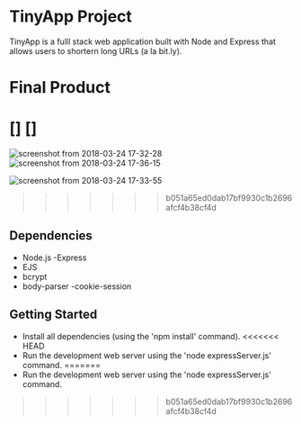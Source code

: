 # TinyApp Project

TinyApp is a fulll stack web application built with Node and Express that allows users to shortern long URLs (a la bit.ly).

# Final Product

[]
[]
=======
![screenshot from 2018-03-24 17-32-28](https://user-images.githubusercontent.com/34799149/37870483-395be24c-2f8c-11e8-927f-3896d847f6a8.png)
![screenshot from 2018-03-24 17-36-15](https://user-images.githubusercontent.com/34799149/37870477-23173748-2f8c-11e8-8b66-f114194e17db.png)

![screenshot from 2018-03-24 17-33-55](https://user-images.githubusercontent.com/34799149/37870484-49bb97fe-2f8c-11e8-8cf8-86e86867ddb8.png)

>>>>>>> b051a65ed0dab17bf9930c1b2696afcf4b38cf4d

## Dependencies

- Node.js
-Express
- EJS
- bcrypt
- body-parser
-cookie-session

## Getting Started

- Install all dependencies (using the 'npm install' command).
<<<<<<< HEAD
- Run the development web server using the 'node expressServer.js' command.
=======
- Run the development web server using the 'node expressServer.js' command.
>>>>>>> b051a65ed0dab17bf9930c1b2696afcf4b38cf4d
